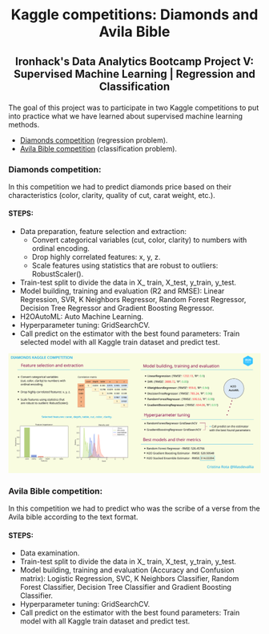 # <p align="center">Kaggle competitions: Diamonds and Avila Bible</p>

## <p align="center">Ironhack's Data Analytics Bootcamp Project V: Supervised Machine Learning | Regression and Classification</p>

The goal of this project was to participate in two Kaggle competitions to put into practice what we have learned about supervised machine learning methods.

* [Diamonds competition](https://www.kaggle.com/c/diamonds-datamad1019/overview) (regression problem).
* [Avila Bible competition](https://www.kaggle.com/c/avila-bible-datamad1019/overview) (classification problem).

### Diamonds competition:

In this competition we had to predict diamonds price based on their characteristics (color, clarity, quality of cut, carat weight, etc.).

#### STEPS:

* Data preparation, feature selection and extraction:
    * Convert categorical variables (cut, color, clarity) to numbers with ordinal encoding.
    * Drop highly correlated features: x, y, z.
    * Scale features using statistics that are robust to outliers: RobustScaler().
* Train-test split to divide the data in X_ train, X_test, y_train, y_test.
* Model building, training and evaluation (R2 and RMSE): Linear Regression, SVR, K Neighbors Regressor, Random Forest Regressor, Decision Tree Regressor and Gradient Boosting Regressor.
* H2OAutoML: Auto Machine Learning.
* Hyperparameter tuning: GridSearchCV.
* Call predict on the estimator with the best found parameters: Train selected model with all Kaggle train dataset and predict test.

<p align="center"><img  src="https://github.com/Masdevallia/kaggle-competitions/blob/master/images/Masdevallia.png" width="650"></p>

### Avila Bible competition:

In this competition we had to predict who was the scribe of a verse from the Avila bible according to the text format.

#### STEPS:

* Data examination.
* Train-test split to divide the data in X_ train, X_test, y_train, y_test.
* Model building, training and evaluation (Accuracy and Confusion matrix): Logistic Regression, SVC, K Neighbors Classifier, Random Forest Classifier, Decision Tree Classifier and Gradient Boosting Classifier.
* Hyperparameter tuning: GridSearchCV.
* Call predict on the estimator with the best found parameters: Train model with all Kaggle train dataset and predict test.